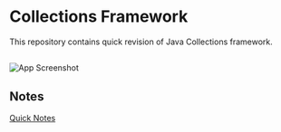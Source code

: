
# Collections Framework
 This repository contains quick revision of Java Collections framework.




## 


![App Screenshot](https://upload.wikimedia.org/wikipedia/commons/thumb/a/ab/Java.util.Collection_hierarchy.svg/1200px-Java.util.Collection_hierarchy.svg.png)



## Notes

[Quick Notes](https://drive.google.com/file/d/140Pkx_NCWnfn5KB_IwUZje-qhlsDC1Pv/view?usp=sharing)






